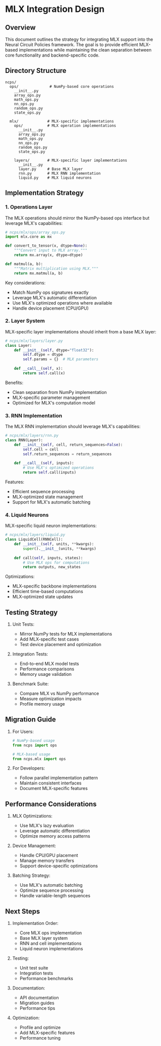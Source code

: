 # MLX Integration Design

## Overview

This document outlines the strategy for integrating MLX support into the Neural Circuit Policies framework. The goal is to provide efficient MLX-based implementations while maintaining the clean separation between core functionality and backend-specific code.

## Directory Structure

```
ncps/
  ops/              # NumPy-based core operations
    __init__.py
    array_ops.py
    math_ops.py
    nn_ops.py
    random_ops.py
    state_ops.py
    
  mlx/             # MLX-specific implementations
    ops/           # MLX operation implementations
      __init__.py
      array_ops.py
      math_ops.py
      nn_ops.py
      random_ops.py
      state_ops.py
      
    layers/        # MLX-specific layer implementations
      __init__.py
      layer.py     # Base MLX layer
      rnn.py       # MLX RNN implementation
      liquid.py    # MLX liquid neurons
```

## Implementation Strategy

### 1. Operations Layer

The MLX operations should mirror the NumPy-based ops interface but leverage MLX's capabilities:

```python
# ncps/mlx/ops/array_ops.py
import mlx.core as mx

def convert_to_tensor(x, dtype=None):
    """Convert input to MLX array."""
    return mx.array(x, dtype=dtype)

def matmul(a, b):
    """Matrix multiplication using MLX."""
    return mx.matmul(a, b)
```

Key considerations:
- Match NumPy ops signatures exactly
- Leverage MLX's automatic differentiation
- Use MLX's optimized operations where available
- Handle device placement (CPU/GPU)

### 2. Layer System

MLX-specific layer implementations should inherit from a base MLX layer:

```python
# ncps/mlx/layers/layer.py
class Layer:
    def __init__(self, dtype="float32"):
        self.dtype = dtype
        self.params = {}  # MLX parameters
        
    def __call__(self, x):
        return self.call(x)
```

Benefits:
- Clean separation from NumPy implementation
- MLX-specific parameter management
- Optimized for MLX's computation model

### 3. RNN Implementation

The MLX RNN implementation should leverage MLX's capabilities:

```python
# ncps/mlx/layers/rnn.py
class RNN(Layer):
    def __init__(self, cell, return_sequences=False):
        self.cell = cell
        self.return_sequences = return_sequences
        
    def __call__(self, inputs):
        # Use MLX's optimized operations
        return self.call(inputs)
```

Features:
- Efficient sequence processing
- MLX-optimized state management
- Support for MLX's automatic batching

### 4. Liquid Neurons

MLX-specific liquid neuron implementations:

```python
# ncps/mlx/layers/liquid.py
class LiquidCell(RNNCell):
    def __init__(self, units, **kwargs):
        super().__init__(units, **kwargs)
        
    def call(self, inputs, states):
        # Use MLX ops for computations
        return outputs, new_states
```

Optimizations:
- MLX-specific backbone implementations
- Efficient time-based computations
- MLX-optimized state updates

## Testing Strategy

1. Unit Tests:
   - Mirror NumPy tests for MLX implementations
   - Add MLX-specific test cases
   - Test device placement and optimization

2. Integration Tests:
   - End-to-end MLX model tests
   - Performance comparisons
   - Memory usage validation

3. Benchmark Suite:
   - Compare MLX vs NumPy performance
   - Measure optimization impacts
   - Profile memory usage

## Migration Guide

1. For Users:
   ```python
   # NumPy-based usage
   from ncps import ops
   
   # MLX-based usage
   from ncps.mlx import ops
   ```

2. For Developers:
   - Follow parallel implementation pattern
   - Maintain consistent interfaces
   - Document MLX-specific features

## Performance Considerations

1. MLX Optimizations:
   - Use MLX's lazy evaluation
   - Leverage automatic differentiation
   - Optimize memory access patterns

2. Device Management:
   - Handle CPU/GPU placement
   - Manage memory transfers
   - Support device-specific optimizations

3. Batching Strategy:
   - Use MLX's automatic batching
   - Optimize sequence processing
   - Handle variable-length sequences

## Next Steps

1. Implementation Order:
   - Core MLX ops implementation
   - Base MLX layer system
   - RNN and cell implementations
   - Liquid neuron implementations

2. Testing:
   - Unit test suite
   - Integration tests
   - Performance benchmarks

3. Documentation:
   - API documentation
   - Migration guides
   - Performance tips

4. Optimization:
   - Profile and optimize
   - Add MLX-specific features
   - Performance tuning